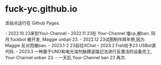 # fuck-yc.github.io
<p>该站点运行在 Github Pages.</p>
- 2022.10 23来到Your-Channel
- 2022.11 23在 Your-Channel 嗑cp,被ban. 同月 fuckbot 被开发, Maggie unban 23.
- 2022.12 23试图制作拜年祭,因为 Maggie 反对而被ban.
- 2023.1-2 23前往XChat
- 2023.2 Fish给予23 USBot源代码.
- 2023.3 一种基于UNO和电光溶剂脉搏波描记法进行反激活的设备完工, Your-Channel unban 23.
- 一天后,Your-Channel ban 23 再次.
